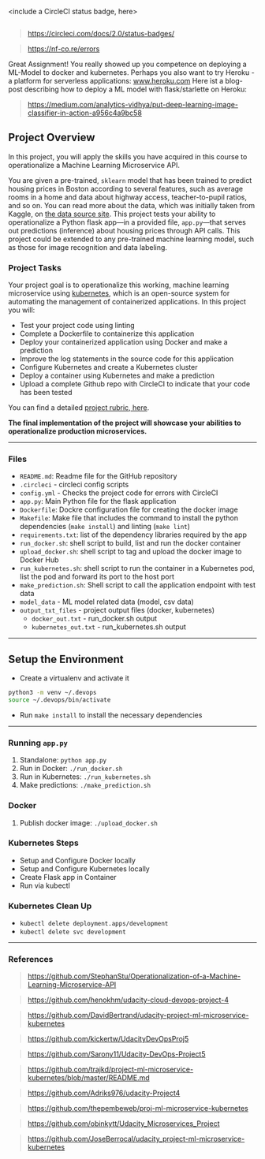 <include a CircleCI status badge, here>

[![<CircleCI>](https://circleci.com/gh/goldin2008/project-ml-microservice-kubernetes.svg?style=svg)](https://circleci.com/gh/goldin2008/project-ml-microservice-kubernetes)

> https://circleci.com/docs/2.0/status-badges/

> https://nf-co.re/errors

Great Assignment! You really showed up you competence on deploying a ML-Model to docker and kubernetes. Perhaps you also want to try Heroku - a platform for serverless applications: www.heroku.com
Here ist a blog-post describing how to deploy a ML model with flask/starlette on Heroku: 
> https://medium.com/analytics-vidhya/put-deep-learning-image-classifier-in-action-a956c4a9bc58


## Project Overview

In this project, you will apply the skills you have acquired in this course to operationalize a Machine Learning Microservice API. 

You are given a pre-trained, `sklearn` model that has been trained to predict housing prices in Boston according to several features, such as average rooms in a home and data about highway access, teacher-to-pupil ratios, and so on. You can read more about the data, which was initially taken from Kaggle, on [the data source site](https://www.kaggle.com/c/boston-housing). This project tests your ability to operationalize a Python flask app—in a provided file, `app.py`—that serves out predictions (inference) about housing prices through API calls. This project could be extended to any pre-trained machine learning model, such as those for image recognition and data labeling.

### Project Tasks

Your project goal is to operationalize this working, machine learning microservice using [kubernetes](https://kubernetes.io/), which is an open-source system for automating the management of containerized applications. In this project you will:
* Test your project code using linting
* Complete a Dockerfile to containerize this application
* Deploy your containerized application using Docker and make a prediction
* Improve the log statements in the source code for this application
* Configure Kubernetes and create a Kubernetes cluster
* Deploy a container using Kubernetes and make a prediction
* Upload a complete Github repo with CircleCI to indicate that your code has been tested

You can find a detailed [project rubric, here](https://review.udacity.com/#!/rubrics/2576/view).

**The final implementation of the project will showcase your abilities to operationalize production microservices.**

---

### Files

* `README.md`: Readme file for the GitHub repository
* `.circleci` - circleci config scripts
* `config.yml` - Checks the project code for errors with CircleCI
* `app.py`: Main Python file for the flask application
* `Dockerfile`: Dockre configuration file for creating the docker image
* `Makefile`: Make file that includes the command to install the python dependencies (`make install`) and linting (`make lint`)
* `requirements.txt`: list of the dependency libraries required by the app
* `run_docker.sh`: shell script to build, list and run the docker container
* `upload_docker.sh`: shell script to tag and upload the docker image to Docker Hub
* `run_kubernetes.sh`: shell script to run the container in a Kubernetes pod, list the pod and forward its port to the host port
* `make_prediction.sh`: Shell script to call the application endpoint with test data
* `model_data` - ML model related data (model, csv data)
* `output_txt_files` - project output files (docker, kubernetes)
    * `docker_out.txt` - run_docker.sh output
    * `kubernetes_out.txt` - run_kubernetes.sh output
    
---

## Setup the Environment

* Create a virtualenv and activate it

```sh
python3 -m venv ~/.devops
source ~/.devops/bin/activate
```

* Run `make install` to install the necessary dependencies

---

### Running `app.py`

1. Standalone:  `python app.py`
2. Run in Docker:  `./run_docker.sh`
3. Run in Kubernetes:  `./run_kubernetes.sh`
4. Make predictions: `./make_prediction.sh`

### Docker

1. Publish docker image: `./upload_docker.sh`

### Kubernetes Steps

* Setup and Configure Docker locally
* Setup and Configure Kubernetes locally
* Create Flask app in Container
* Run via kubectl

### Kubernetes Clean Up
- `kubectl delete deployment.apps/development`
- `kubectl delete svc development`

---

### References

> https://github.com/StephanStu/Operationalization-of-a-Machine-Learning-Microservice-API

> https://github.com/henokhm/udacity-cloud-devops-project-4

> https://github.com/DavidBertrand/udacity-project-ml-microservice-kubernetes

> https://github.com/kickertw/UdacityDevOpsProj5

> https://github.com/Sarony11/Udacity-DevOps-Project5

> https://github.com/trajkd/project-ml-microservice-kubernetes/blob/master/README.md

> https://github.com/Adriks976/udacity-Project4

> https://github.com/thepembeweb/proj-ml-microservice-kubernetes

> https://github.com/obinkytt/Udacity_Microservices_Project

> https://github.com/JoseBerrocal/udacity_project-ml-microservice-kubernetes
